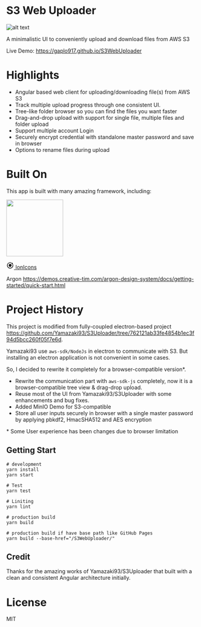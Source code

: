 # S3 Web Uploader

![alt text](misc/s3-web-uploader.gif 'Preview')

A minimalistic UI to conveniently upload and download files from AWS S3

Live Demo: https://gaplo917.github.io/S3WebUploader

# Highlights

- Angular based web client for uploading/downloading file(s) from AWS S3
- Track multiple upload progress through one consistent UI.
- Tree-like folder browser so you can find the files you want faster
- Drag-and-drop upload with support for single file, multiple files and folder upload
- Support multiple account Login
- Securely encrypt credential with standalone master password and save in browser
- Options to rename files during upload

# Built On

This app is built with many amazing framework, including:

<a href="https://angular.io/"><img src="https://angular.io/assets/images/logos/angular/angular.svg" width="150"></a>

<a href="https://ionicons.com/"><svg width="20px" height="20px" xmlns="http://www.w3.org/2000/svg" viewBox="0 0 512 512"><path d="M256 161.2c-52.3 0-94.8 42.5-94.8 94.8s42.5 94.8 94.8 94.8 94.8-42.5 94.8-94.8-42.5-94.8-94.8-94.8z"/><circle cx="392.1" cy="126.4" r="43.2"/><path d="M445.3 169.8l-1.8-4-2.9 3.3c-7.1 8-16.1 14.2-26.1 17.9l-2.8 1 1.1 2.7c8.6 20.7 13 42.7 13 65.2 0 93.7-76.2 169.9-169.9 169.9S86.1 349.7 86.1 256 162.3 86.1 256 86.1c25.4 0 49.9 5.5 72.8 16.4l2.7 1.3 1.2-2.7c4.2-9.8 10.8-18.5 19.2-25.2l3.4-2.7-3.9-2C321.6 55.8 289.5 48 256 48 141.3 48 48 141.3 48 256s93.3 208 208 208 208-93.3 208-208c0-30-6.3-59-18.7-86.2z"/></svg> IonIcons</a>

Argon https://demos.creative-tim.com/argon-design-system/docs/getting-started/quick-start.html

# Project History

This project is modified from fully-coupled electron-based project
https://github.com/Yamazaki93/S3Uploader/tree/762121ab33fe4854b1ec3f94d5bcc260f05f7e6d.

Yamazaki93 use `aws-sdk/NodeJs` in electron to communicate with S3. But installing an electron application
is not convenient in some cases.

So, I decided to rewrite it completely for a browser-compatible version\*.

- Rewrite the communication part with `aws-sdk-js` completely, now it is a browser-compatible tree view & drag-drop upload.
- Reuse most of the UI from Yamazaki93/S3Uploader with some enhancements and bug fixes.
- Added MinIO Demo for S3-compatible
- Store all user inputs securely in browser with a single master password by applying pbkdf2, HmacSHA512 and AES encryption

\* Some User experience has been changes due to browser limitation

## Getting Start

```
# development
yarn install
yarn start

# Test
yarn test

# Liniting
yarn lint

# production build
yarn build

# production build if have base path like GitHub Pages
yarn build --base-href="/S3WebUploader/"

```

## Credit

Thanks for the amazing works of Yamazaki93/S3Uploader that built with a
clean and consistent Angular architecture initially.

# License

MIT
